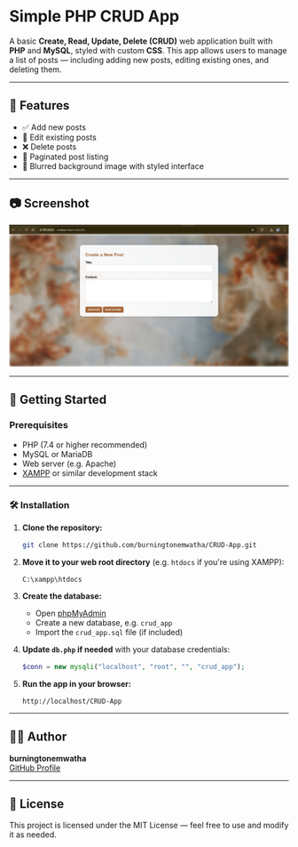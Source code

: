 
# Simple PHP CRUD App

A basic **Create, Read, Update, Delete (CRUD)** web application built with **PHP** and **MySQL**, styled with custom **CSS**. This app allows users to manage a list of posts — including adding new posts, editing existing ones, and deleting them.

---

## 📌 Features

- ✅ Add new posts  
- 📝 Edit existing posts  
- ❌ Delete posts  
- 📄 Paginated post listing  
- 🎨 Blurred background image with styled interface

---

## 📷 Screenshot

![App Screenshot](Screenshot.png)

---

## 🚀 Getting Started

### Prerequisites

- PHP (7.4 or higher recommended)  
- MySQL or MariaDB  
- Web server (e.g. Apache)  
- [XAMPP](https://www.apachefriends.org/) or similar development stack

---

### 🛠️ Installation

1. **Clone the repository:**

   ```bash
   git clone https://github.com/burningtonemwatha/CRUD-App.git
   ```

2. **Move it to your web root directory** (e.g. `htdocs` if you're using XAMPP):

   ```
   C:\xampp\htdocs
   ```

3. **Create the database:**

   - Open [phpMyAdmin](http://localhost/phpmyadmin)
   - Create a new database, e.g. `crud_app`
   - Import the `crud_app.sql` file (if included)

4. **Update `db.php` if needed** with your database credentials:

   ```php
   $conn = new mysqli("localhost", "root", "", "crud_app");
   ```

5. **Run the app in your browser:**

   ```
   http://localhost/CRUD-App
   ```

---

## 🧑‍💻 Author

**burningtonemwatha**  
[GitHub Profile](https://github.com/burningtonemwatha)

---

## 📄 License

This project is licensed under the MIT License — feel free to use and modify it as needed.
